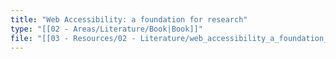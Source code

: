 ```yaml
---
title: "Web Accessibility: a foundation for research"
type: "[[02 - Areas/Literature/Book|Book]]"
file: "[[03 - Resources/02 - Literature/web_accessibility_a_foundation_of_research.pdf|web_accessibility_a_foundation_of_research]]"
---
```

